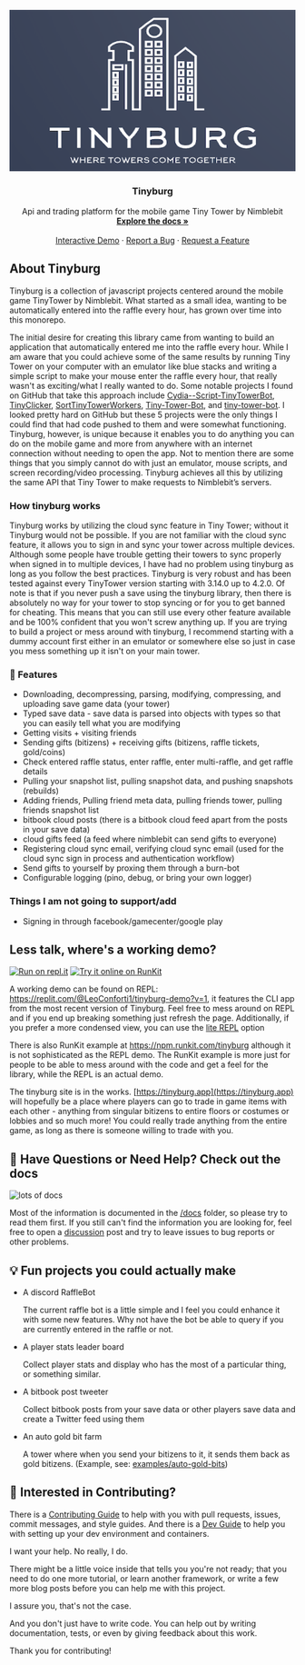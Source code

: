 <div id="top"></div>

<br />
<div align="center">
  <a href="https://github.com/leonitousconforti/tinyburg">
    <img src="docs/tinyburgBanner.png" alt="Logo">
  </a>

  <h3 align="center">Tinyburg</h3>

  <p align="center">
    Api and trading platform for the mobile game Tiny Tower by Nimblebit
    <br />
    <a href="https://github.com/leonitousconforti/tinyburg/tree/main/docs"><strong>Explore the docs »</strong></a>
    <br />
    <br />
    <a href="https://tinyburg.app/">Interactive Demo</a>
    ·
    <a href="https://github.com/leonitousconforti/tinyburg/issues">Report a Bug</a>
    ·
    <a href="https://github.com/leonitousconforti/tinyburg/issues">Request a Feature</a>
  </p>
</div>

## About Tinyburg

Tinyburg is a collection of javascript projects centered around the mobile game TinyTower by Nimblebit. What started as a small idea, wanting to be automatically entered into the raffle every hour, has grown over time into this monorepo.

The initial desire for creating this library came from wanting to build an application that automatically entered me into the raffle every hour. While I am aware that you could achieve some of the same results by running Tiny Tower on your computer with an emulator like blue stacks and writing a simple script to make your mouse enter the raffle every hour, that really wasn't as exciting/what I really wanted to do. Some notable projects I found on GitHub that take this approach include [Cydia--Script-TinyTowerBot](https://github.com/egold555/Cydia--Script-TinyTowerBot), [TinyClicker](https://github.com/filadog/TinyClicker), [SortTinyTowerWorkers](https://github.com/andagr/SortTinyTowerWorkers), [Tiny-Tower-Bot](https://github.com/CeHaga/Tiny-Tower-Bot), and [tiny-tower-bot](https://github.com/jacdavwill/tiny-tower-bot). I looked pretty hard on GitHub but these 5 projects were the only things I could find that had code pushed to them and were somewhat functioning. Tinyburg, however, is unique because it enables you to do anything you can do on the mobile game and more from anywhere with an internet connection without needing to open the app. Not to mention there are some things that you simply cannot do with just an emulator, mouse scripts, and screen recording/video processing. Tinyburg achieves all this by utilizing the same API that Tiny Tower to make requests to Nimblebit’s servers.

### How tinyburg works

Tinyburg works by utilizing the cloud sync feature in Tiny Tower; without it Tinyburg would not be possible. If you are not familiar with the cloud sync feature, it allows you to sign in and sync your tower across multiple devices. Although some people have trouble getting their towers to sync properly when signed in to multiple devices, I have had no problem using tinyburg as long as you follow the best practices. Tinyburg is very robust and has been tested against every TinyTower version starting with 3.14.0 up to 4.2.0. Of note is that if you never push a save using the tinyburg library, then there is absolutely no way for your tower to stop syncing or for you to get banned for cheating. This means that you can still use every other feature available and be 100% confident that you won't screw anything up. If you are trying to build a project or mess around with tinyburg, I recommend starting with a dummy account first either in an emulator or somewhere else so just in case you mess something up it isn't on your main tower.

### :dart: Features

-   Downloading, decompressing, parsing, modifying, compressing, and uploading save game data (your tower)
-   Typed save data - save data is parsed into objects with types so that you can easily tell what you are modifying
-   Getting visits + visiting friends
-   Sending gifts (bitizens) + receiving gifts (bitizens, raffle tickets, gold/coins)
-   Check entered raffle status, enter raffle, enter multi-raffle, and get raffle details
-   Pulling your snapshot list, pulling snapshot data, and pushing snapshots (rebuilds)
-   Adding friends, Pulling friend meta data, pulling friends tower, pulling friends snapshot list
-   bitbook cloud posts (there is a bitbook cloud feed apart from the posts in your save data)
-   cloud gifts feed (a feed where nimblebit can send gifts to everyone)
-   Registering cloud sync email, verifying cloud sync email (used for the cloud sync sign in process and authentication workflow)
-   Send gifts to yourself by proxing them through a burn-bot
-   Configurable logging (pino, debug, or bring your own logger)

### Things I am not going to support/add

-   Signing in through facebook/gamecenter/google play

## Less talk, where's a working demo?

[![Run on repl.it](https://replit.com/badge/github/leonitousconforti/tinyburg.svg)](https://repl.it/github/leonitousconforti/tinyburg)
[![Try it online on RunKit](https://img.shields.io/badge/Try%20it%20online%20on-RunKit-f55fa6)](https://npm.runkit.com/tinyburg)

A working demo can be found on REPL: <https://replit.com/@LeoConforti1/tinyburg-demo?v=1>, it features the CLI app from the most recent version of Tinyburg. Feel free to mess around on REPL and if you end up breaking something just refresh the page. Additionally, if you prefer a more condensed view, you can use the [lite REPL](https://replit.com/@LeoConforti1/tinyburg-demo?lite=1&outputonly=1) option

There is also RunKit example at <https://npm.runkit.com/tinyburg> although it is not sophisticated as the REPL demo. The RunKit example is more just for people to be able to mess around with the code and get a feel for the library, while the REPL is an actual demo.

The tinyburg site is in the works. [https://tinyburg.app](https://tinyburg.app) will hopefully be a place where players can go to trade in game items with each other - anything from singular bitizens to entire floors or costumes or lobbies and so much more! You could really trade anything from the entire game, as long as there is someone willing to trade with you.

## :memo: Have Questions or Need Help? Check out the docs

![lots of docs](https://img.shields.io/badge/docs-lots%20of%20them-blueviolet)

Most of the information is documented in the [/docs](/docs) folder, so please try to read them first. If you still can't find the information you are looking for, feel free to open a [discussion](https://github.com/leonitousconforti/tinyburg/discussions) post and try to leave issues to bug reports or other problems.

## :bulb: Fun projects you could actually make

-   A discord RaffleBot

    The current raffle bot is a little simple and I feel you could enhance it with some new features. Why not have the bot be able to query if you are currently entered in the raffle or not.

-   A player stats leader board

    Collect player stats and display who has the most of a particular thing, or something similar.

-   A bitbook post tweeter

    Collect bitbook posts from your save data or other players save data and create a Twitter feed using them

-   An auto gold bit farm

    A tower where when you send your bitizens to it, it sends them back as gold bitizens. (Example, see: [examples/auto-gold-bits](./examples/auto-gold-bits.js))

## :wave: Interested in Contributing?

There is a [Contributing Guide](docs/CONTRIBUTING.md) to help with you with pull requests, issues, commit messages, and style guides. And there is a [Dev Guide](docs/DevGuide.md) to help you with setting up your dev environment and containers.

I want your help. No really, I do.

There might be a little voice inside that tells you you're not ready; that you need to do one more tutorial, or learn another framework, or write a few more blog posts before you can help me with this project.

I assure you, that's not the case.

And you don't just have to write code. You can help out by writing documentation, tests, or even by giving feedback about this work.

Thank you for contributing!
